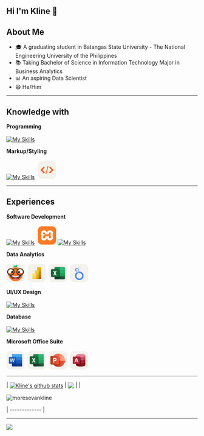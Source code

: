 ## Hi I'm Kline 👋

<!--
**moresevankline/moresevankline** is a ✨ _special_ ✨ repository because its `README.md` (this file) appears on your GitHub profile.

Here are some ideas to get you started:

- 🔭 I’m currently working on ...
- 🌱 I’m currently learning ...
- 👯 I’m looking to collaborate on ...
- 🤔 I’m looking for help with ...
- 💬 Ask me about ...
- 📫 How to reach me: ...
- 😄 Pronouns: ...
- ⚡ Fun fact: ...
-->

## About Me
- 🎓 A graduating student in Batangas State University - The National Engineering University of the Philippines
- 📚 Taking Bachelor of Science in Information Technology Major in Business Analytics
- 📊 An aspiring Data Scientist
- 😄 He/Him

---

## Knowledge with

**Programming**<br><br>
[![My Skills](https://skillicons.dev/icons?i=cpp,cs,dart,java,javascript,kotlin,php,python,sql&theme=light)](https://skillicons.dev)

**Markup/Styling**<br><br>
[![My Skills](https://skillicons.dev/icons?i=css,html&theme=light)](https://skillicons.dev)&nbsp;
<img src="https://github.com/moresevankline/moresevankline/blob/main/assets/xml-svgrepo-com.svg" alt="XML" title="XML" width="48">

---

## Experiences

**Software Development**<br><br>
[![My Skills](https://skillicons.dev/icons?i=html,css,php,bootstrap&theme=light)](https://skillicons.dev)&nbsp;
<img src="https://github.com/moresevankline/moresevankline/blob/main/assets/xampp-svgrepo-com.svg" alt="Xampp" title="Xampp" width="48">
[![My Skills](https://skillicons.dev/icons?i=dart,flutter,firebase,nodejs&theme=light)](https://skillicons.dev)

**Data Analytics**<br><br>
<img src="https://github.com/moresevankline/moresevankline/blob/main/assets/orange-data-mining.svg" alt="Orange Data Mining" title="Orange Data Mining" width="48">&nbsp;
<img src="https://github.com/moresevankline/moresevankline/blob/main/assets/power-bi-desktop.svg" alt="Power BI Desktop" title="Power BI Desktop" width="48">&nbsp;
<img src="https://github.com/moresevankline/moresevankline/blob/main/assets/ms-excel-svgrepo-com.svg" alt="MS Excel" title="MS Excel" width="48">&nbsp;
<img src="https://github.com/moresevankline/moresevankline/blob/main/assets/looker-studio.svg" alt="Looker Studio" title="Looker Studio" width="48">

**UI/UX Design**<br><br>
[![My Skills](https://skillicons.dev/icons?i=figma&theme=light)](https://skillicons.dev)

**Database**<br><br>
[![My Skills](https://skillicons.dev/icons?i=mysql,postgres,firebase&theme=light)](https://skillicons.dev)

**Microsoft Office Suite**<br><br>
<img src="https://github.com/moresevankline/moresevankline/blob/main/assets/word-svgrepo-com.svg" alt="MS Word" title="MS Word" width="48">&nbsp;
<img src="https://github.com/moresevankline/moresevankline/blob/main/assets/ms-excel-svgrepo-com.svg" alt="MS Excel" title="MS Excel" width="48">&nbsp;
<img src="https://github.com/moresevankline/moresevankline/blob/main/assets/ms-powerpoint-svgrepo-com.svg" alt="MS Powerpoint" title="MS Powerpoint" width="48">&nbsp;
<img src="https://github.com/moresevankline/moresevankline/blob/main/assets/ms-access.svg" alt="MS Access" title="MS Access" width="48"><br>

---

| <a href="https://github.com/moresevankline/github-readme-stats"><img align="center" src="https://github-readme-stats.vercel.app/api?username=moresevankline&show_icons=true&include_all_commits=true&theme=vue&hide_border=true" alt="Kline's github stats" /></a> | <a href="https://github.com/moresevankline/github-readme-stats"><img align="center" src="https://github-readme-stats.vercel.app/api/top-langs/?username=moresevankline&layout=compact&theme=vue&hide_border=true" /></a> |
| <p><img align="center" src="https://github-readme-streak-stats.herokuapp.com/?user=moresevankline&theme=dark" alt="moresevankline" /></p> | ------------- |

---

[![](https://visitcount.itsvg.in/api?id=EvanKlineMores&icon=0&color=12)](https://visitcount.itsvg.in)












